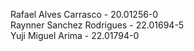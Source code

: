Rafael Alves Carrasco - 20.01256-0<br/>
Raynner Sanchez Rodrigues - 22.01694-5<br/>
Yuji Miguel Arima - 22.01794-0
